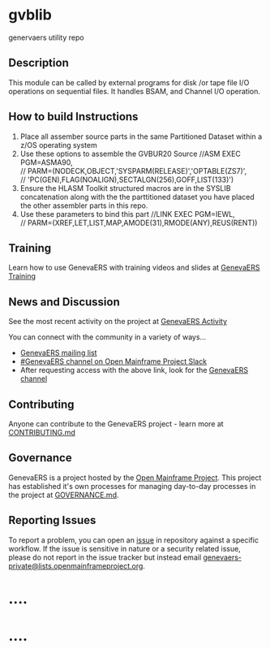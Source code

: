 # gvblib
genervaers utility repo

## Description

This module can be called by external programs for disk /or tape file I/O operations on sequential files. 
It handles BSAM, and Channel I/O operation.  

## How to build Instructions

1.   Place all assember source parts in the same Partitioned Dataset within a z/OS operating system
2.   Use these options to assemble the GVBUR20 Source 
//ASM      EXEC PGM=ASMA90,                                  
// PARM=(NODECK,OBJECT,'SYSPARM(RELEASE)','OPTABLE(ZS7)',    
// 'PC(GEN),FLAG(NOALIGN),SECTALGN(256),GOFF,LIST(133)')     
3.  Ensure the HLASM Toolkit structured macros are in the SYSLIB concatenation along with the
    the parttitioned dataset you have placed the other assembler parts in this repo.
4.    Use these parameters to bind this part
//LINK     EXEC PGM=IEWL,                                      
// PARM=(XREF,LET,LIST,MAP,AMODE(31),RMODE(ANY),REUS(RENT))      
 

## Training

Learn how to use GenevaERS with training videos and slides at [GenevaERS Training](https://genevaers.org/training-videos/)

## News and Discussion

See the most recent activity on the project at [GenevaERS Activity](https://genevaers.org/activity/)

You can connect with the community in a variety of ways...

- [GenevaERS mailing list](https://lists.openmainframeproject.org/g/genevaers-discussion)
- [#GenevaERS channel on Open Mainframe Project Slack](https://slack.openmainframeproject.org)
- After requesting access with the above link, look for the [GenevaERS channel](https://openmainframeproject.slack.com/archives/C01711931GA) 


## Contributing
Anyone can contribute to the GenevaERS project - learn more at [CONTRIBUTING.md](CONTRIBUTING.md)

## Governance
GenevaERS is a project hosted by the [Open Mainframe Project](https://openmainframeproject.org). This project has established it's own processes for managing day-to-day processes in the project at [GOVERNANCE.md](GOVERNANCE.md).


## Reporting Issues
To report a problem, you can open an [issue](https://github.com/genevaers/community/issues) in repository against a specific workflow. If the issue is sensitive in nature or a security related issue, please do not report in the issue tracker but instead email  genevaers-private@lists.openmainframeproject.org.

# ....
# ....
